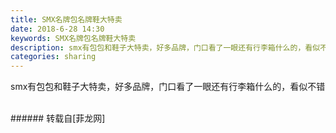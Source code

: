 ```yaml
---
title: SMX名牌包名牌鞋大特卖
date: 2018-6-28 14:30
keywords: SMX名牌包名牌鞋大特卖
description: smx有包包和鞋子大特卖，好多品牌，门口看了一眼还有行李箱什么的，看似不错
categories: sharing
---
```

<td class="t_f" id="postmessage_1459805">

smx有包包和鞋子大特卖，好多品牌，门口看了一眼还有行李箱什么的，看似不错<br/>
<img alt="" border="0" class="zoom" data-cf-modified-43b58f109f7697fea3afecf7-="" file="http://www.flw.ph/data/appbyme/upload/image/201806/28/H8xSQ9ltJilQ.jpg" id="aimg_ZLV4L" lazyloadthumb="1" onclick="" onmouseover="" src="http://www.flw.ph/data/appbyme/upload/image/201806/28/H8xSQ9ltJilQ.jpg"/><br/>
<br/>
</td>
###### 转载自[菲龙网]